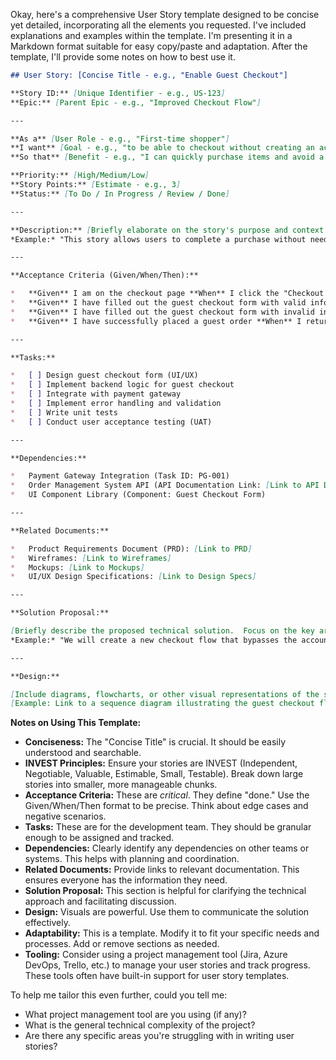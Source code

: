 Okay, here's a comprehensive User Story template designed to be concise yet detailed, incorporating all the elements you requested. I've included explanations and examples within the template.  I'm presenting it in a Markdown format suitable for easy copy/paste and adaptation.  After the template, I'll provide some notes on how to best use it.

```markdown
## User Story: [Concise Title - e.g., "Enable Guest Checkout"]

**Story ID:** [Unique Identifier - e.g., US-123]
**Epic:** [Parent Epic - e.g., "Improved Checkout Flow"]

---

**As a** [User Role - e.g., "First-time shopper"]
**I want** [Goal - e.g., "to be able to checkout without creating an account"]
**So that** [Benefit - e.g., "I can quickly purchase items and avoid a lengthy registration process."]

**Priority:** [High/Medium/Low]
**Story Points:** [Estimate - e.g., 3]
**Status:** [To Do / In Progress / Review / Done]

---

**Description:** [Briefly elaborate on the story's purpose and context.  Avoid technical jargon.  Focus on the *why*.]
*Example:* "This story allows users to complete a purchase without needing to create a user account. This reduces friction and encourages more first-time purchases."*

---

**Acceptance Criteria (Given/When/Then):**

*   **Given** I am on the checkout page **When** I click the "Checkout as Guest" button **Then** I should be redirected to a guest checkout form.
*   **Given** I have filled out the guest checkout form with valid information **When** I click the "Place Order" button **Then** my order should be processed, and I should receive an order confirmation.
*   **Given** I have filled out the guest checkout form with invalid information **When** I click the "Place Order" button **Then** I should see clear error messages indicating the invalid fields.
*   **Given** I have successfully placed a guest order **When** I return to the website later **Then** I should be prompted to create an account to track my order.

---

**Tasks:**

*   [ ] Design guest checkout form (UI/UX)
*   [ ] Implement backend logic for guest checkout
*   [ ] Integrate with payment gateway
*   [ ] Implement error handling and validation
*   [ ] Write unit tests
*   [ ] Conduct user acceptance testing (UAT)

---

**Dependencies:**

*   Payment Gateway Integration (Task ID: PG-001)
*   Order Management System API (API Documentation Link: [Link to API Docs])
*   UI Component Library (Component: Guest Checkout Form)

---

**Related Documents:**

*   Product Requirements Document (PRD): [Link to PRD]
*   Wireframes: [Link to Wireframes]
*   Mockups: [Link to Mockups]
*   UI/UX Design Specifications: [Link to Design Specs]

---

**Solution Proposal:**

[Briefly describe the proposed technical solution.  Focus on the key architectural decisions and technologies.]
*Example:* "We will create a new checkout flow that bypasses the account creation process. This will involve creating a temporary order record and collecting necessary shipping and billing information.  We will use [Technology 1] for [Purpose] and [Technology 2] for [Purpose]."*

---

**Design:**

[Include diagrams, flowcharts, or other visual representations of the solution.  This can be a link to a design document or embedded images.]
[Example: Link to a sequence diagram illustrating the guest checkout flow.]
```

**Notes on Using This Template:**

*   **Conciseness:**  The "Concise Title" is crucial.  It should be easily understood and searchable.
*   **INVEST Principles:**  Ensure your stories are INVEST (Independent, Negotiable, Valuable, Estimable, Small, Testable).  Break down large stories into smaller, more manageable chunks.
*   **Acceptance Criteria:**  These are *critical*.  They define "done."  Use the Given/When/Then format to be precise.  Think about edge cases and negative scenarios.
*   **Tasks:**  These are for the development team.  They should be granular enough to be assigned and tracked.
*   **Dependencies:**  Clearly identify any dependencies on other teams or systems.  This helps with planning and coordination.
*   **Related Documents:**  Provide links to relevant documentation.  This ensures everyone has the information they need.
*   **Solution Proposal:** This section is helpful for clarifying the technical approach and facilitating discussion.
*   **Design:** Visuals are powerful.  Use them to communicate the solution effectively.
*   **Adaptability:**  This is a template.  Modify it to fit your specific needs and processes.  Add or remove sections as needed.
*   **Tooling:**  Consider using a project management tool (Jira, Azure DevOps, Trello, etc.) to manage your user stories and track progress.  These tools often have built-in support for user story templates.



To help me tailor this even further, could you tell me:

*   What project management tool are you using (if any)?
*   What is the general technical complexity of the project?
*   Are there any specific areas you're struggling with in writing user stories?